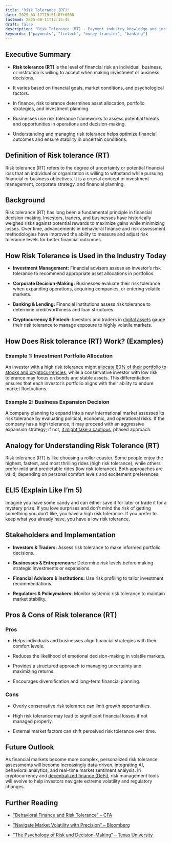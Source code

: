 ```yaml
---
title: "Risk Tolerance (RT)"
date: 2025-03-17T19:51:07+0000
lastmod: 2025-08-11T12:15:45
draft: false
description: "Risk Tolerance (RT) - Payment industry knowledge and insights"
keywords: ["payments", "fintech", "money transfer", "banking"]
---
```


## Executive Summary

- **Risk tolerance (RT)** is the level of financial risk an individual, business, or institution is willing to accept when making investment or business decisions.

- It varies based on financial goals, market conditions, and psychological factors.

- In finance, risk tolerance determines asset allocation, portfolio strategies, and investment planning.

- Businesses use risk tolerance frameworks to assess potential threats and opportunities in operations and decision-making.

- Understanding and managing risk tolerance helps optimize financial outcomes and ensure stability in uncertain conditions.

## Definition of Risk tolerance (RT)

Risk tolerance (RT) refers to the degree of uncertainty or potential financial loss that an individual or organization is willing to withstand while pursuing financial or business objectives. It is a crucial concept in investment management, corporate strategy, and financial planning.

## Background

Risk tolerance (RT) has long been a fundamental principle in financial decision-making. Investors, traders, and businesses have historically weighed risks against potential rewards to maximize gains while minimizing losses. Over time, advancements in behavioral finance and risk assessment methodologies have improved the ability to measure and adjust risk tolerance levels for better financial outcomes.

## How Risk Tolerance is Used in the Industry Today

- **Investment Management:** Financial advisors assess an investor’s risk tolerance to recommend appropriate asset allocations in portfolios.

- **Corporate Decision-Making:** Businesses evaluate their risk tolerance when expanding operations, acquiring companies, or entering volatile markets.

- **Banking & Lending:** Financial institutions assess risk tolerance to determine creditworthiness and loan structures.

- **Cryptocurrency & Fintech:** Investors and traders in [digital assets](https://faisalkhanllc.xyz/resources/payments-wiki/d/digital-assets/) gauge their risk tolerance to manage exposure to highly volatile markets.

## How Does Risk tolerance (RT) Work? (Examples)

### Example 1: Investment Portfolio Allocation

An investor with a high risk tolerance might [allocate 80% of their portfolio to stocks and cryptocurrencies](https://faisalkhanllc.xyz/resources/payments-wiki/r/risk-on-assets/), while a conservative investor with low risk tolerance may focus on bonds and stable assets. This differentiation ensures that each investor’s portfolio aligns with their ability to endure market fluctuations.

### Example 2: Business Expansion Decision

A company planning to expand into a new international market assesses its risk tolerance by evaluating political, economic, and operational risks. If the company has a high tolerance, it may proceed with an aggressive expansion strategy; if not, [it might take a cautious](https://faisalkhanllc.xyz/resources/payments-wiki/r/risk-reduction/), phased approach.

## Analogy for Understanding Risk Tolerance (RT)

Risk tolerance (RT) is like choosing a roller coaster. Some people enjoy the highest, fastest, and most thrilling rides (high risk tolerance), while others prefer mild and predictable rides (low risk tolerance). Both approaches are valid, depending on personal comfort levels and excitement preferences.

## ELI5 (Explain Like I’m 5)

Imagine you have some candy and can either save it for later or trade it for a mystery prize. If you love surprises and don’t mind the risk of getting something you don’t like, you have a high risk tolerance. If you prefer to keep what you already have, you have a low risk tolerance.

## Stakeholders and Implementation

- **Investors & Traders:** Assess risk tolerance to make informed portfolio decisions.

- **Businesses & Entrepreneurs:** Determine risk levels before making strategic investments or expansions.

- **Financial Advisors & Institutions:** Use risk profiling to tailor investment recommendations.

- **Regulators & Policymakers:** Monitor systemic risk tolerance to maintain market stability.

## Pros & Cons of Risk tolerance (RT)

### Pros

- Helps individuals and businesses align financial strategies with their comfort levels.

- Reduces the likelihood of emotional decision-making in volatile markets.

- Provides a structured approach to managing uncertainty and maximizing returns.

- Encourages diversification and long-term financial planning.

### Cons

- Overly conservative risk tolerance can limit growth opportunities.

- High risk tolerance may lead to significant financial losses if not managed properly.

- External market factors can shift perceived risk tolerance over time.

## Future Outlook

As financial markets become more complex, personalized risk tolerance assessments will become increasingly data-driven, integrating AI, behavioral analytics, and real-time market sentiment analysis. In cryptocurrency and [decentralized finance (DeFi)](https://faisalkhanllc.xyz/resources/payments-wiki/d/decentralized-finance-defi/), risk management tools will evolve to help investors navigate extreme volatility and regulatory changes.

## Further Reading

- ["Behavioral Finance and Risk Tolerance" – CFA](https://rpc.cfainstitute.org/sites/default/files/-/media/documents/article/rf-brief/rfbr-v2-n1-1-pdf.pdf)

- ["Navigate Market Volatility with Precision" – Bloomberg](https://www.bloomberg.com/professional/insights/webinar/navigate-market-volatility-with-precision-using-bloombergs-factor-models/)

- ["The Psychology of Risk and Decision-Making" – Texas University](https://news.mccombs.utexas.edu/research/the-psychology-of-risk-and-decision-making/)